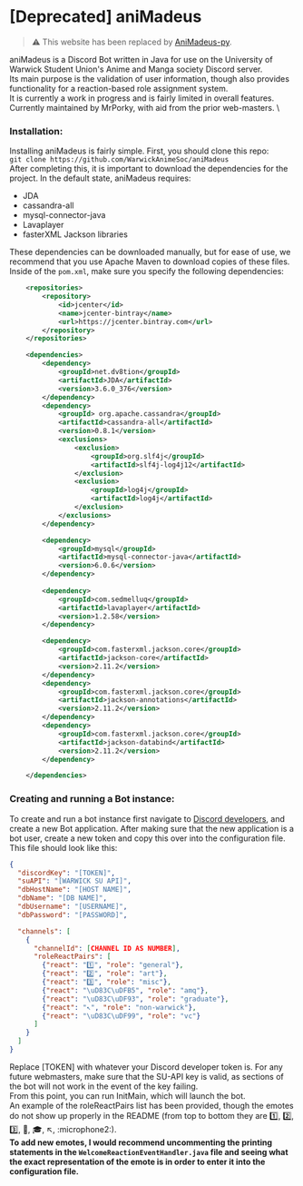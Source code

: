 # [Deprecated] aniMadeus

> :warning: This website has been replaced by [AniMadeus-py](https://github.com/WarwickAnimeSoc/AniMadeus-py).

aniMadeus is a Discord Bot written in Java for use on the University of Warwick Student Union's Anime and Manga society Discord server. \
Its main purpose is the validation of user information, though also provides functionality for a reaction-based role assignment system. \
It is currently a work in progress and is fairly limited in overall features. \
Currently maintained by MrPorky, with aid from the prior web-masters. \

### Installation:
Installing aniMadeus is fairly simple. First, you should clone this repo: \
`git clone https://github.com/WarwickAnimeSoc/aniMadeus` \
After completing this, it is important to download the dependencies for the project. 
In the default state, aniMadeus requires:
* JDA
* cassandra-all
* mysql-connector-java
* Lavaplayer
* fasterXML Jackson libraries

These dependencies can be downloaded manually, but for ease of use, 
we recommend that you use Apache Maven to download copies of these files. 
Inside of the `pom.xml`, make sure you specify the following dependencies:
```xml
	<repositories>
        <repository>
            <id>jcenter</id>
            <name>jcenter-bintray</name>
            <url>https://jcenter.bintray.com</url>
        </repository>
    </repositories>

    <dependencies>
        <dependency>
            <groupId>net.dv8tion</groupId>
            <artifactId>JDA</artifactId>
            <version>3.6.0_376</version>
        </dependency>
        <dependency>
            <groupId> org.apache.cassandra</groupId>
            <artifactId>cassandra-all</artifactId>
            <version>0.8.1</version>
            <exclusions>
                <exclusion>
                    <groupId>org.slf4j</groupId>
                    <artifactId>slf4j-log4j12</artifactId>
                </exclusion>
                <exclusion>
                    <groupId>log4j</groupId>
                    <artifactId>log4j</artifactId>
                </exclusion>
            </exclusions>
        </dependency>

        <dependency>
            <groupId>mysql</groupId>
            <artifactId>mysql-connector-java</artifactId>
            <version>6.0.6</version>
        </dependency>
        
        <dependency>
            <groupId>com.sedmelluq</groupId>
            <artifactId>lavaplayer</artifactId>
            <version>1.2.58</version>
        </dependency>

        <dependency>
            <groupId>com.fasterxml.jackson.core</groupId>
            <artifactId>jackson-core</artifactId>
            <version>2.11.2</version>
        </dependency>
        <dependency>
            <groupId>com.fasterxml.jackson.core</groupId>
            <artifactId>jackson-annotations</artifactId>
            <version>2.11.2</version>
        </dependency>
        <dependency>
            <groupId>com.fasterxml.jackson.core</groupId>
            <artifactId>jackson-databind</artifactId>
            <version>2.11.2</version>
        </dependency>

    </dependencies>
 ```
### Creating and running a Bot instance:
To create and run a bot instance first navigate to [Discord developers](https://discordapp.com/developers/applications/me), and create a new Bot application. 
After making sure that the new application is a bot user, create a new token and copy this over into the configuration file. 
This file should look like this:
```json
{
  "discordKey": "[TOKEN]",
  "suAPI": "[WARWICK SU API]",
  "dbHostName": "[HOST NAME]",
  "dbName": "[DB NAME]",
  "dbUsername": "[USERNAME]",
  "dbPassword": "[PASSWORD]",

  "channels": [
    {
      "channelId": [CHANNEL ID AS NUMBER],
      "roleReactPairs": [
        {"react": "1️⃣", "role": "general"},
        {"react": "2️⃣", "role": "art"},
        {"react": "3️⃣", "role": "misc"},
        {"react": "\uD83C\uDFB5", "role": "amq"},
        {"react": "\uD83C\uDF93", "role": "graduate"},
        {"react": "↖️", "role": "non-warwick"},
        {"react": "\uD83C\uDF99", "role": "vc"}
      ]
    }
  ]
}
```
Replace [TOKEN] with whatever your Discord developer token is. For any future webmasters, make sure that the SU-API key is valid, as sections of the bot will not work in the event of the key failing. \
From this point, you can run InitMain, which will launch the bot. \
An example of the roleReactPairs list has been provided, though the emotes do not show up properly in the README (from top to bottom they are :one:, :two:, :three:, :musical_note:, :mortar_board:, :arrow_upper_left:, :microphone2:).\
<b>To add new emotes, I would recommend uncommenting the printing statements in the `WelcomeReactionEventHandler.java` file and seeing what the exact representation of the emote is in order to enter it into the configuration file.</b>
